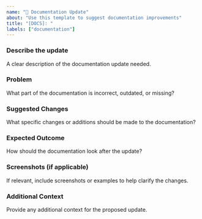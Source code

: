 ```yaml
---
name: "📘 Documentation Update"
about: "Use this template to suggest documentation improvements"
title: "[DOCS]: "
labels: ["documentation"]
---
```


### Describe the update

A clear description of the documentation update needed.

### Problem

What part of the documentation is incorrect, outdated, or missing?

### Suggested Changes

What specific changes or additions should be made to the documentation?

### Expected Outcome

How should the documentation look after the update?

### Screenshots (if applicable)

If relevant, include screenshots or examples to help clarify the changes.

### Additional Context

Provide any additional context for the proposed update.
